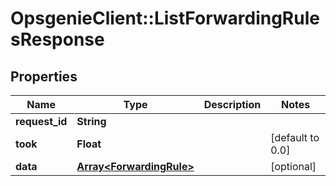 # OpsgenieClient::ListForwardingRulesResponse

## Properties
Name | Type | Description | Notes
------------ | ------------- | ------------- | -------------
**request_id** | **String** |  | 
**took** | **Float** |  | [default to 0.0]
**data** | [**Array&lt;ForwardingRule&gt;**](ForwardingRule.md) |  | [optional] 


